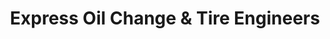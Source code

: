 ---
title: "Express Oil Change & Tire Engineers"
url: /tampa/express-oil-change-und-tire-engineers/
shop: Reifen
---